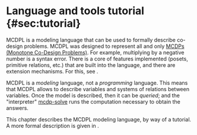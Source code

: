# Language and tools tutorial   {#sec:tutorial}

MCDPL is a modeling language that can be used to formally describe co-design
problems. MCDPL was designed to represent all and only [MCDPs (Monotone
Co-Design Problems)](#def:MCDP). For example, multiplying by a negative number
is a syntax error. There is a core of features implemented (posets,
primitive relations, etc.) that are built into the language, and there are
extension mechanisms. For this, see [](#sec:Extension).

MCDPL is a *modeling* language, not a *programming* language. This means that
MCDPL allows to describe variables and systems of relations between variables.
Once the model is described, then it can be *queried*; and the "interpreter"
[<program>mcdp-solve</program>](#sub:mcdp-solve) runs the computation necessary
to obtain the answers.

This chapter describes the MCDPL modeling language, by way of a tutorial. A more
formal description is given in [](#sec:MCDPL-language-reference).

